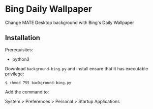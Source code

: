 # Bing Daily Wallpaper

Change MATE Desktop background with Bing's Daily Wallpaper

## Installation

Prerequisites:
 * python3

Download `background-bing.py` and install ensure that it
has executable privilege:

```
$ chmod 755 background-bing.py
```

Add the command to:

System > Preferences > Personal > Startup Applications
